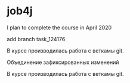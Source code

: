 # job4j

I plan to complete the course in April 2020

add branch task_124176

В курсе производилась работа с веткамы git.

Объединение зафиксированных изменений

В курсе производилась работа с веткамы git.